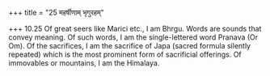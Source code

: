 +++
title = "25 महर्षीणाम् भृगुरहम्"

+++
10.25 Of great seers like Marici etc., I am Bhrgu. Words are sounds that
convey meaning. Of such words, I am the single-lettered word Pranava (Or
Om). Of the sacrifices, I am the sacrifice of Japa (sacred formula
silently repeated) which is the most prominent form of sacrificial
offerings. Of immovables or mountains, I am the Himalaya.
